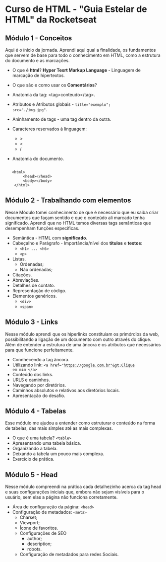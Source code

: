 # Curso de HTML - "Guia Estelar de HTML" da Rocketseat

## Módulo 1 - Conceitos

Aqui é o ínicio da jornada. Aprendi aqui qual a finalidade, os fundamentos que servem de base para todo o conhecimento em HTML, como a estrutura do documento e as marcações.

* O que é **html**? 
**Hyper Texrt Markup Language** - Linguagem de marcação de hipertextos.

* O que são e como usar os **Comentários**? 
* Anatomia da tag: &lt;tag&gt;conteudo&lt;/tag&gt;.
* Atributos e Atributos globais - <code>title="exemplo"; src="./img.jpg"</code>.
* Aninhamento de tags - uma tag dentro da outra.
* Caracteres reservados à linguagem:
    * &gt;
    * &lt;
    * /
* Anatomia do documento. 
<pre><code>
   &lt;html&gt;
        &lt;head&gt;&lt;/head&gt;
        &lt;body&gt;&lt;/body&gt;
    &lt;/html&gt;
</code></pre>

## Módulo 2 - Trabalhando com elementos

Nesse Módulo tomei conhecimento de que é necessário que eu saiba criar documentos que façam sentido e que o conteúdo ali marcado tenha significado. Aprendi que no HTML temos diversas tags semânticas que desempenham funções específicas.

* Semântica - HTML com **significado**.
* Cabeçalho e Parágrafo - Importância/nível dos **títulos** e **textos**:
    * <code>&lt;h1&gt; ... &lt;h6&gt;</code>
    * <code>&lt;p&gt;</code>
* Listas.
    * Ordenadas;
    * Não ordenadas;
* Citações.
* Abreviações.
* Detalhes de contato.
* Representação de código.
* Elementos genéricos.
    * <code>&lt;div&gt;</code>
    * <code>&lt;span&gt;</code>

## Módulo 3 - Links

Nesse módulo aprendi que os hiperlinks constituiam os primórdios da web, possibilitando a ligação de um documento com outro através do clique. Além de entender a estrutura de uma âncora e os atributos que necessários para que funcione perfeitamente.

* Connhecendo a tag âncora.
* Utilizando link: <code>&lt;a href="https://google.com.br"&gt;Clique em mim &lt;/a&gt;</code>
* Conteúdo dos links.
* URLS e caminhos.
* Navegando por diretórios.
* Caminhos absolutos e relativos aos diretórios locais.
* Apresentação do desafio.

## Módulo 4 - Tabelas

Esse módulo me ajudou a entender como estruturar o conteúdo na forma de tabelas, das mais simples até as mais complexas.

* O que é uma tabela? <code>&lt;table&gt;</code>
* Apresentando uma tabela básica.
* Organizando a tabela.
* Deixando a tabela um pouco mais complexa.
* Exercício de prática.

## Módulo 5 - Head

Nesse módulo compreendi na prática cada detalhezinho acerca da tag head e suas configurações iniciais que, embora não sejam visíveis para o usuário, sem elas a página não funciona corretamente.

* Área de configuração da página: <code>&lt;head&gt;</code>
* Configuração de metadados:  <code>&lt;meta&gt;</code>
    * Charset;
    * Viewport;
    * Ícone de favoritos.
    * Configurações de SEO
        * author;
        * description;
        * robots.
    * Configuração de metadados para redes Sociais.